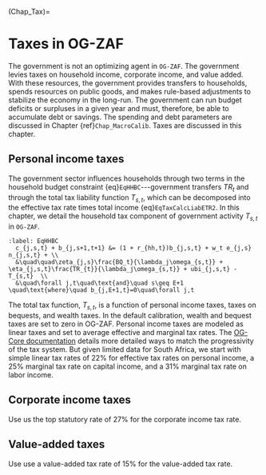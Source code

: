 (Chap_Tax)=
# Taxes in OG-ZAF

The government is not an optimizing agent in `OG-ZAF`. The government levies taxes on household income, corporate income, and value added. With these resources, the government provides transfers to households, spends resources on public goods, and makes rule-based adjustments to stabilize the economy in the long-run. The government can run budget deficits or surpluses in a given year and must, therefore, be able to accumulate debt or savings.  The spending and debt parameters are discussed in Chapter {ref}`Chap_MacroCalib`.  Taxes are discussed in this chapter.


## Personal income taxes
The government sector influences households through two terms in the household budget constraint {eq}`EqHHBC`---government transfers $TR_{t}$ and through the total tax liability function $T_{s,t}$, which can be decomposed into the effective tax rate times total income {eq}`EqTaxCalcLiabETR2`. In this chapter, we detail the household tax component of government activity $T_{s,t}$ in `OG-ZAF`.

```{math}
:label: EqHHBC
  c_{j,s,t} + b_{j,s+1,t+1} &= (1 + r_{hh,t})b_{j,s,t} + w_t e_{j,s} n_{j,s,t} + \\
  &\quad\quad\zeta_{j,s}\frac{BQ_t}{\lambda_j\omega_{s,t}} + \eta_{j,s,t}\frac{TR_{t}}{\lambda_j\omega_{s,t}} + ubi_{j,s,t} - T_{s,t}  \\
  &\quad\forall j,t\quad\text{and}\quad s\geq E+1 \quad\text{where}\quad b_{j,E+1,t}=0\quad\forall j,t
```

The total tax function, $T_{s,t}$, is a function of personal income taxes, taxes on bequests, and wealth taxes.  In the default calibration, wealth and bequest taxes are set to zero in OG-ZAF. Personal income taxes are modeled as linear taxes and set to average effective and marginal tax rates.  The [OG-Core documentation](https://pslmodels.github.io/OG-Core/content/theory/government.html#taxes) details more detailed ways to match the progressivity of the tax system.  But given limited data for South Africa, we start with simple linear tax rates of 22% for effective tax rates on personal income, a 25% marginal tax rate on capital income, and a 31\% marginal tax rate on labor income.

## Corporate income taxes

Use us the top statutory rate of 27% for the corporate income tax rate.

## Value-added taxes

Use use a value-added tax rate of 15% for the value-added tax rate.
